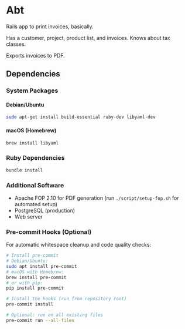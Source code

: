 Abt
===

Rails app to print invoices, basically.

Has a customer, project, product list, and invoices. Knows about tax classes.

Exports invoices to PDF.


Dependencies
------------

### System Packages

#### Debian/Ubuntu
```bash
sudo apt-get install build-essential ruby-dev libyaml-dev
```

#### macOS (Homebrew)
```bash
brew install libyaml
```

### Ruby Dependencies
```bash
bundle install
```

### Additional Software
- Apache FOP 2.10 for PDF generation (run `./script/setup-fop.sh` for automated setup)
- PostgreSQL (production)
- Web server

### Pre-commit Hooks (Optional)
For automatic whitespace cleanup and code quality checks:
```bash
# Install pre-commit
# Debian/Ubuntu:
sudo apt install pre-commit
# macOS with Homebrew:
brew install pre-commit
# or with pip:
pip install pre-commit

# Install the hooks (run from repository root)
pre-commit install

# Optional: run on all existing files
pre-commit run --all-files
```
